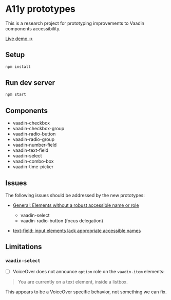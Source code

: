 # A11y prototypes

This is a research project for prototyping improvements to Vaadin components accessibility.

[Live demo →](https://a11y-vaadin-proto.netlify.app/)

## Setup

```sh
npm install
```

## Run dev server

```sh
npm start
```

## Components

- vaadin-checkbox
- vaadin-checkbox-group
- vaadin-radio-button
- vaadin-radio-group
- vaadin-number-field
- vaadin-text-field
- vaadin-select
- vaadin-combo-box
- vaadin-time-picker

## Issues

The following issues should be addressed by the new prototypes:

- [General: Elements without a robust accessible name or role](https://github.com/vaadin/web-components/issues/153)
  - vaadin-select
  - vaadin-radio-button (focus delegation)

- [text-field: input elements lack appropriate accessible names](https://github.com/vaadin/web-components/issues/161)

## Limitations

### `vaadin-select`

- [ ] VoiceOver does not announce `option` role on the `vaadin-item` elements:

> You are currently on a text element, inside a listbox.

This appears to be a VoiceOver specific behavior, not something we can fix.
